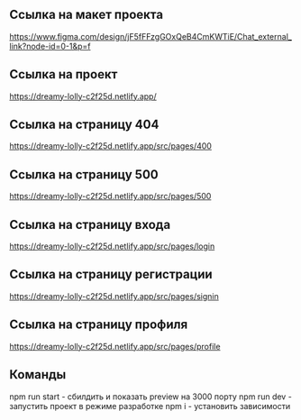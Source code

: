 ## Ссылка на макет проекта

https://www.figma.com/design/jF5fFFzgGOxQeB4CmKWTiE/Chat_external_link?node-id=0-1&p=f

## Ссылка на проект

https://dreamy-lolly-c2f25d.netlify.app/

## Ссылка на страницу 404

https://dreamy-lolly-c2f25d.netlify.app/src/pages/400

## Ссылка на страницу 500

https://dreamy-lolly-c2f25d.netlify.app/src/pages/500

## Ссылка на страницу входа

https://dreamy-lolly-c2f25d.netlify.app/src/pages/login

## Ссылка на страницу регистрации

https://dreamy-lolly-c2f25d.netlify.app/src/pages/signin

## Ссылка на страницу профиля

https://dreamy-lolly-c2f25d.netlify.app/src/pages/profile

## Команды

npm run start - сбилдить и показать preview на 3000 порту
npm run dev - запустить проект в режиме разработке
npm i - установить зависимости
